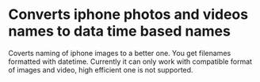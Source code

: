 # Converts iphone photos and videos names to data time based names

Coverts naming of iphone images to a better one. You get filenames formatted with datetime. Currently it can only work with compatible format of images and video, high efficient one is not supported.
